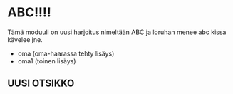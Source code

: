 # ABC!!!!

Tämä moduuli on uusi harjoitus nimeltään ABC ja loruhan menee abc kissa kävelee jne.

- oma (oma-haarassa tehty lisäys)
- oma1 (toinen lisäys)

## UUSI OTSIKKO

